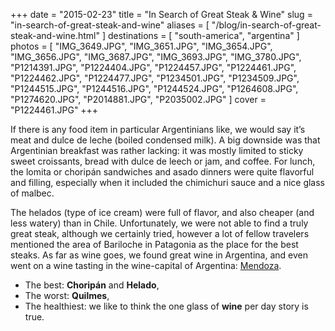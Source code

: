+++
date    = "2015-02-23"
title   = "In Search of Great Steak & Wine"
slug    = "in-search-of-great-steak-and-wine"
aliases = [ "/blog/in-search-of-great-steak-and-wine.html" ]
destinations = [ "south-america", "argentina" ]
photos  = [
  "IMG_3649.JPG", "IMG_3651.JPG", "IMG_3654.JPG", "IMG_3656.JPG", "IMG_3687.JPG",
  "IMG_3693.JPG", "IMG_3780.JPG", "P1214391.JPG", "P1224404.JPG", "P1224457.JPG",
  "P1224461.JPG", "P1224462.JPG", "P1224477.JPG", "P1234501.JPG", "P1234509.JPG",
  "P1244515.JPG", "P1244516.JPG", "P1244524.JPG", "P1264608.JPG", "P1274620.JPG",
  "P2014881.JPG", "P2035002.JPG"
]
cover = "P1224461.JPG"
+++

If there is any food item in particular Argentinians like, we would say it’s meat and dulce de leche (boiled condensed milk). A big downside was that Argentinian breakfast was rather lacking: it was mostly limited to sticky sweet croissants, bread with dulce de leech or jam, and coffee. For lunch, the lomita or choripán sandwiches and asado dinners were quite flavorful and filling, especially when it included the chimichuri sauce and a nice glass of malbec.
<!--more-->
The helados (type of ice cream) were full of flavor, and also cheaper (and less watery) than in Chile. Unfortunately, we were not able to find a truly great steak, although we certainly tried, however a lot of fellow travelers mentioned the area of Bariloche in Patagonia as the place for the best steaks. As far as wine goes, we found great wine in Argentina, and even went on a wine tasting in the wine-capital of Argentina: [Mendoza](/blog/bike-and-wine.html).

* The best: **Choripán** and **Helado**,
* The worst: **Quilmes**,
* The healthiest: we like to think the one glass of **wine** per day story is true.